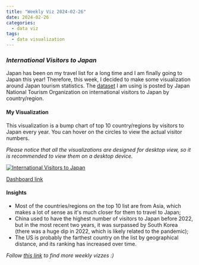 ```yaml
---
title: "Weekly Viz 2024-02-26"
date: 2024-02-26
categories:
  - data viz
tags:
  - data visualization
---
```


### *International Visitors to Japan*

Japan has been on my travel list for a long time and I am finally going to Japan this year! Therefore, this week, I decided to make some visualization around Japan tourism statistics. The [dataset](https://statistics.jnto.go.jp/en/graph/#graph--inbound--travelers--transition) I am using is posted by Japan National Tourism Organization on international visitors to Japan by country/region.  

#### My Visualization

This visualization is a bump chart of top 10 country/regions by visitors to Japan every year. You can hover on the circles to view the actual visitor numbers.  

*Please notice that all the visualizations are designed for desktop view, so it is recommended to view them on a desktop device.*  

<div class='tableauPlaceholder' id='viz1709004280208' style='position: relative'>
  <noscript><a href='#'>
    <img alt='International Visitors to Japan ' src='https:&#47;&#47;public.tableau.com&#47;static&#47;images&#47;20&#47;20240226InternationalVisitorstoJapan&#47;InternationalVisitorstoJapan&#47;1_rss.png' style='border: none' />
  </a></noscript>
  <object class='tableauViz'  style='display:none;'>
    <param name='host_url' value='https%3A%2F%2Fpublic.tableau.com%2F' />
    <param name='embed_code_version' value='3' />
    <param name='site_root' value='' />
    <param name='name' value='20240226InternationalVisitorstoJapan&#47;InternationalVisitorstoJapan' />
    <param name='tabs' value='no' />
    <param name='toolbar' value='yes' />
    <param name='static_image' value='https:&#47;&#47;public.tableau.com&#47;static&#47;images&#47;20&#47;20240226InternationalVisitorstoJapan&#47;InternationalVisitorstoJapan&#47;1.png' />
    <param name='animate_transition' value='yes' />
    <param name='display_static_image' value='yes' />
    <param name='display_spinner' value='yes' />
    <param name='display_overlay' value='yes' />
    <param name='display_count' value='yes' />
    <param name='language' value='en-US' />
    <param name='filter' value='publish=yes' />
  </object></div>   
  <script type='text/javascript'>      
    var divElement = document.getElementById('viz1709004280208');        
    var vizElement = divElement.getElementsByTagName('object')[0];        
    if ( divElement.offsetWidth > 800 ) { vizElement.style.width='800px';vizElement.style.height='627px';} else if ( divElement.offsetWidth > 500 ) { vizElement.style.width='800px';vizElement.style.height='627px';} else { vizElement.style.width='100%';vizElement.style.height='727px';}      
    var scriptElement = document.createElement('script');              
    scriptElement.src = 'https://public.tableau.com/javascripts/api/viz_v1.js';        
    vizElement.parentNode.insertBefore(scriptElement, vizElement);             
  </script>

[Dashboard link](https://public.tableau.com/views/20240226InternationalVisitorstoJapan/InternationalVisitorstoJapan?:language=en-US&publish=yes&:sid=&:display_count=n&:origin=viz_share_link)
  
#### Insights
* Most of the countries/regions on the top 10 list are from Asia, which makes a lot of sense as it's much closer for them to travel to Japan;
* China used to have the highest number of visitors to Japan before 2022, but in the most recent two years, it was surpassed by South Korea (there was a huge dip in 2022, which is likely related to the pandemic);
* The US is probably the farthest country on the list by geographical distance, and its ranking has increased over time.  
  
*Follow [this link](https://yudong-94.github.io/personal-website/project/WeeklyViz2024/) to find more weekly vizzes :)*
